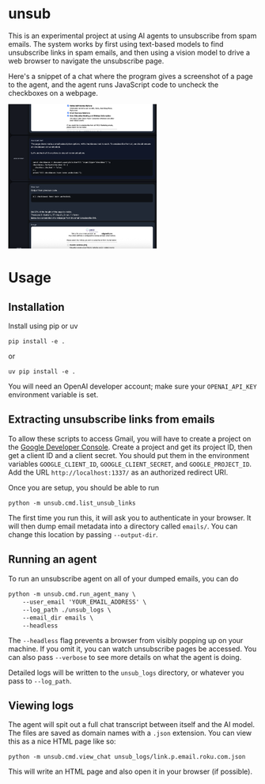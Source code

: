 # unsub

This is an experimental project at using AI agents to unsubscribe from spam emails.
The system works by first using text-based models to find unsubscribe links in spam emails, and then
using a vision model to drive a web browser to navigate the unsubscribe page.

Here's a snippet of a chat where the program gives a screenshot of a page to the agent, and the agent
runs JavaScript code to uncheck the checkboxes on a webpage.

<img src="img/render.png" title="a rendering of an example automated AI chat" width="300">

# Usage

## Installation

Install using pip or uv

```
pip install -e .
```

or

```
uv pip install -e .
```

You will need an OpenAI developer account; make sure your `OPENAI_API_KEY` environment variable is set.

## Extracting unsubscribe links from emails

To allow these scripts to access Gmail, you will have to create a project on the [Google Developer Console](https://console.cloud.google.com/). Create a project and get its project ID, then get a client ID and a client secret. You should put them in the environment variables `GOOGLE_CLIENT_ID`, `GOOGLE_CLIENT_SECRET`, and `GOOGLE_PROJECT_ID`. Add the URL `http://localhost:1337/` as an authorized redirect URI.

Once you are setup, you should be able to run

```
python -m unsub.cmd.list_unsub_links
```

The first time you run this, it will ask you to authenticate in your browser. It will then dump email metadata into a directory called `emails/`. You can change this location by passing `--output-dir`.

## Running an agent

To run an unsubscribe agent on all of your dumped emails, you can do


```
python -m unsub.cmd.run_agent_many \
    --user_email 'YOUR_EMAIL_ADDRESS' \
    --log_path ./unsub_logs \
    --email_dir emails \
    --headless
```

The `--headless` flag prevents a browser from visibly popping up on your machine. If you omit it, you can watch unsubscribe pages be accessed. You can also pass `--verbose` to see more details on what the agent is doing.

Detailed logs will be written to the `unsub_logs` directory, or whatever you pass to `--log_path`.

## Viewing logs

The agent will spit out a full chat transcript between itself and the AI model. The files are saved as domain names with a `.json` extension. You can view this as a nice HTML page like so:

```
python -m unsub.cmd.view_chat unsub_logs/link.p.email.roku.com.json
```

This will write an HTML page and also open it in your browser (if possible).
